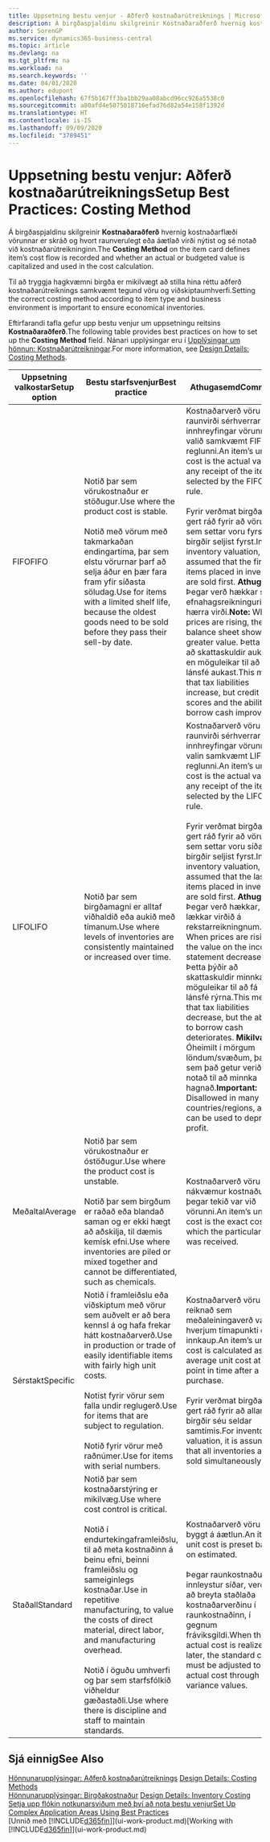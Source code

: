 ```yaml
---
title: Uppsetning bestu venjur - Aðferð kostnaðarútreiknings | Microsoft Docs
description: Á birgðaspjaldinu skilgreinir Kostnaðaraðferð hvernig kostnaðarflæði vörunnar er skráð og hvort raunverulegt eða áætlað virði nýtist og sé notað við kostnaðarútreikninginn.
author: SorenGP
ms.service: dynamics365-business-central
ms.topic: article
ms.devlang: na
ms.tgt_pltfrm: na
ms.workload: na
ms.search.keywords: ''
ms.date: 04/01/2020
ms.author: edupont
ms.openlocfilehash: 67f5b167ff3ba1bb29aa08abcd96cc926a5538c0
ms.sourcegitcommit: a80afd4e5075018716efad76d82a54e158f1392d
ms.translationtype: HT
ms.contentlocale: is-IS
ms.lasthandoff: 09/09/2020
ms.locfileid: "3789451"
---
```

# <a name="setup-best-practices-costing-method"></a><span data-ttu-id="8eec8-103">Uppsetning bestu venjur: Aðferð kostnaðarútreiknings</span><span class="sxs-lookup"><span data-stu-id="8eec8-103">Setup Best Practices: Costing Method</span></span>
<span data-ttu-id="8eec8-104">Á birgðaspjaldinu skilgreinir **Kostnaðaraðferð** hvernig kostnaðarflæði vörunnar er skráð og hvort raunverulegt eða áætlað virði nýtist og sé notað við kostnaðarútreikninginn.</span><span class="sxs-lookup"><span data-stu-id="8eec8-104">The **Costing Method** on the item card defines item’s cost flow is recorded and whether an actual or budgeted value is capitalized and used in the cost calculation.</span></span>  

 <span data-ttu-id="8eec8-105">Til að tryggja hagkvæmni birgða er mikilvægt að stilla hina réttu aðferð kostnaðarútreiknings samkvæmt tegund vöru og viðskiptaumhverfi.</span><span class="sxs-lookup"><span data-stu-id="8eec8-105">Setting the correct costing method according to item type and business environment is important to ensure economical inventories.</span></span>  

 <span data-ttu-id="8eec8-106">Eftirfarandi tafla gefur upp bestu venjur um uppsetningu reitsins **Kostnaðaraðferð**.</span><span class="sxs-lookup"><span data-stu-id="8eec8-106">The following table provides best practices on how to set up the **Costing Method** field.</span></span> <span data-ttu-id="8eec8-107">Nánari upplýsingar eru í [Upplýsingar um hönnun: Kostnaðarútreikningar](design-details-costing-methods.md).</span><span class="sxs-lookup"><span data-stu-id="8eec8-107">For more information, see [Design Details: Costing Methods](design-details-costing-methods.md).</span></span>  

|<span data-ttu-id="8eec8-108">Uppsetning valkostar</span><span class="sxs-lookup"><span data-stu-id="8eec8-108">Setup option</span></span>|<span data-ttu-id="8eec8-109">Bestu starfsvenjur</span><span class="sxs-lookup"><span data-stu-id="8eec8-109">Best practice</span></span>|<span data-ttu-id="8eec8-110">Athugasemd</span><span class="sxs-lookup"><span data-stu-id="8eec8-110">Comment</span></span>|  
|------------------|-------------------|-------------|  
|<span data-ttu-id="8eec8-111">FIFO</span><span class="sxs-lookup"><span data-stu-id="8eec8-111">FIFO</span></span>|<span data-ttu-id="8eec8-112">Notið þar sem vörukostnaður er stöðugur.</span><span class="sxs-lookup"><span data-stu-id="8eec8-112">Use where the product cost is stable.</span></span><br /><br /> <span data-ttu-id="8eec8-113">Notið með vörum með takmarkaðan endingartíma, þar sem elstu vörurnar þarf að selja áður en þær fara fram yfir síðasta söludag.</span><span class="sxs-lookup"><span data-stu-id="8eec8-113">Use for items with a limited shelf life, because the oldest goods need to be sold before they pass their sell-by date.</span></span>|<span data-ttu-id="8eec8-114">Kostnaðarverð vöru er raunvirði sérhverrar innhreyfingar vörunnar, valið samkvæmt FIFO-reglunni.</span><span class="sxs-lookup"><span data-stu-id="8eec8-114">An item’s unit cost is the actual value of any receipt of the item, selected by the FIFO rule.</span></span><br /><br /> <span data-ttu-id="8eec8-115">Fyrir verðmat birgða, er gert ráð fyrir að vörur sem settar voru fyrst í birgðir seljist fyrst.</span><span class="sxs-lookup"><span data-stu-id="8eec8-115">In inventory valuation, it is assumed that the first items placed in inventory are sold first.</span></span> <span data-ttu-id="8eec8-116">**Athugið:** Þegar verð hækkar sýnir efnahagsreikningurinn hærra virði.</span><span class="sxs-lookup"><span data-stu-id="8eec8-116">**Note:**  When prices are rising, the balance sheet shows greater value.</span></span> <span data-ttu-id="8eec8-117">Þetta þýðir að skattaskuldir aukast, en möguleikar til að fá lánsfé aukast.</span><span class="sxs-lookup"><span data-stu-id="8eec8-117">This means that tax liabilities increase, but credit scores and the ability to borrow cash improve.</span></span>|  
|<span data-ttu-id="8eec8-118">LIFO</span><span class="sxs-lookup"><span data-stu-id="8eec8-118">LIFO</span></span>|<span data-ttu-id="8eec8-119">Notið þar sem birgðamagni er alltaf viðhaldið eða aukið með tímanum.</span><span class="sxs-lookup"><span data-stu-id="8eec8-119">Use where levels of inventories are consistently maintained or increased over time.</span></span>|<span data-ttu-id="8eec8-120">Kostnaðarverð vöru er raunvirði sérhverrar innhreyfingar vörunnar, valin samkvæmt LIFO-reglunni.</span><span class="sxs-lookup"><span data-stu-id="8eec8-120">An item’s unit cost is the actual value of any receipt of the item, selected by the LIFO rule.</span></span><br /><br /> <span data-ttu-id="8eec8-121">Fyrir verðmat birgða, er gert ráð fyrir að vörur sem settar voru síðast í birgðir seljist fyrst.</span><span class="sxs-lookup"><span data-stu-id="8eec8-121">In inventory valuation, it is assumed that the last items placed in inventory are sold first.</span></span> <span data-ttu-id="8eec8-122">**Athugið:** Þegar verð hækkar, lækkar virðið á rekstarreikningnum.</span><span class="sxs-lookup"><span data-stu-id="8eec8-122">**Note:**  When prices are rising, the value on the income statement decreases.</span></span> <span data-ttu-id="8eec8-123">Þetta þýðir að skattaskuldir minnka, en möguleikar til að fá lánsfé rýrna.</span><span class="sxs-lookup"><span data-stu-id="8eec8-123">This means that tax liabilities decrease, but the ability to borrow cash deteriorates.</span></span> <span data-ttu-id="8eec8-124">**Mikilvægt:** Óheimilt í mörgum löndum/svæðum, þar sem það getur verið notað til að minnka hagnað.</span><span class="sxs-lookup"><span data-stu-id="8eec8-124">**Important:**  Disallowed in many countries/regions, as it can be used to depress profit.</span></span>|  
|<span data-ttu-id="8eec8-125">Meðaltal</span><span class="sxs-lookup"><span data-stu-id="8eec8-125">Average</span></span>|<span data-ttu-id="8eec8-126">Notið þar sem vörukostnaður er óstöðugur.</span><span class="sxs-lookup"><span data-stu-id="8eec8-126">Use where the product cost is unstable.</span></span><br /><br /> <span data-ttu-id="8eec8-127">Notið þar sem birgðum er raðað eða blandað saman og er ekki hægt að aðskilja, til dæmis kemísk efni.</span><span class="sxs-lookup"><span data-stu-id="8eec8-127">Use where inventories are piled or mixed together and cannot be differentiated, such as chemicals.</span></span>|<span data-ttu-id="8eec8-128">Kostnaðarverð vöru er nákvæmur kostnaður þegar tekið var við vörunni.</span><span class="sxs-lookup"><span data-stu-id="8eec8-128">An item’s unit cost is the exact cost at which the particular unit was received.</span></span>|  
|<span data-ttu-id="8eec8-129">Sérstakt</span><span class="sxs-lookup"><span data-stu-id="8eec8-129">Specific</span></span>|<span data-ttu-id="8eec8-130">Notið í framleiðslu eða viðskiptum með vörur sem auðvelt er að bera kennsl á og hafa frekar hátt kostnaðarverð.</span><span class="sxs-lookup"><span data-stu-id="8eec8-130">Use in production or trade of easily identifiable items with fairly high unit costs.</span></span><br /><br /> <span data-ttu-id="8eec8-131">Notist fyrir vörur sem falla undir reglugerð.</span><span class="sxs-lookup"><span data-stu-id="8eec8-131">Use for items that are subject to regulation.</span></span><br /><br /> <span data-ttu-id="8eec8-132">Notið fyrir vörur með raðnúmer.</span><span class="sxs-lookup"><span data-stu-id="8eec8-132">Use for items with serial numbers.</span></span>|<span data-ttu-id="8eec8-133">Kostnaðarverð vöru er reiknað sem meðaleiningaverð vara á hverjum tímapunkti eftir innkaup.</span><span class="sxs-lookup"><span data-stu-id="8eec8-133">An item’s unit cost is calculated as the average unit cost at each point in time after a purchase.</span></span><br /><br /> <span data-ttu-id="8eec8-134">Fyrir verðmat birgða er gert ráð fyrir að allar birgðir séu seldar samtímis.</span><span class="sxs-lookup"><span data-stu-id="8eec8-134">For inventory valuation, it is assumes that all inventories are sold simultaneously.</span></span>|  
|<span data-ttu-id="8eec8-135">Staðall</span><span class="sxs-lookup"><span data-stu-id="8eec8-135">Standard</span></span>|<span data-ttu-id="8eec8-136">Notið þar sem kostnaðarstýring er mikilvæg.</span><span class="sxs-lookup"><span data-stu-id="8eec8-136">Use where cost control is critical.</span></span><br /><br /> <span data-ttu-id="8eec8-137">Notið í endurtekingaframleiðslu, til að meta kostnaðinn á beinu efni, beinni framleiðslu og sameiginlegs kostnaðar.</span><span class="sxs-lookup"><span data-stu-id="8eec8-137">Use in repetitive manufacturing, to value the costs of direct material, direct labor, and manufacturing overhead.</span></span><br /><br /> <span data-ttu-id="8eec8-138">Notið í öguðu umhverfi og þar sem starfsfólkið viðheldur gæðastaðli.</span><span class="sxs-lookup"><span data-stu-id="8eec8-138">Use where there is discipline and staff to maintain standards.</span></span>|<span data-ttu-id="8eec8-139">Kostnaðarverð vöru er byggt á áætlun.</span><span class="sxs-lookup"><span data-stu-id="8eec8-139">An item’s unit cost is preset based on estimated.</span></span><br /><br /> <span data-ttu-id="8eec8-140">Þegar raunkostnaður er innleystur síðar, verður að breyta staðlaða kostnaðarverðinu í raunkostnaðinn, í gegnum fráviksgildi.</span><span class="sxs-lookup"><span data-stu-id="8eec8-140">When the actual cost is realized later, the standard cost must be adjusted to the actual cost through variance values.</span></span>|  

## <a name="see-also"></a><span data-ttu-id="8eec8-141">Sjá einnig</span><span class="sxs-lookup"><span data-stu-id="8eec8-141">See Also</span></span>  
 <span data-ttu-id="8eec8-142">[Hönnunarupplýsingar: Aðferð kostnaðarútreiknings](design-details-costing-methods.md) </span><span class="sxs-lookup"><span data-stu-id="8eec8-142">[Design Details: Costing Methods](design-details-costing-methods.md) </span></span>  
 <span data-ttu-id="8eec8-143">[Hönnunarupplýsingar: Birgðakostnaður](design-details-inventory-costing.md) </span><span class="sxs-lookup"><span data-stu-id="8eec8-143">[Design Details: Inventory Costing](design-details-inventory-costing.md) </span></span>  
 [<span data-ttu-id="8eec8-144">Setja upp flókin notkunarsviðum með því að nota bestu venjur</span><span class="sxs-lookup"><span data-stu-id="8eec8-144">Set Up Complex Application Areas Using Best Practices</span></span>](set-up-complex-application-areas-using-best-practices.md)  
 <span data-ttu-id="8eec8-145">[Unnið með [!INCLUDE[d365fin](includes/d365fin_md.md)]](ui-work-product.md)</span><span class="sxs-lookup"><span data-stu-id="8eec8-145">[Working with [!INCLUDE[d365fin](includes/d365fin_md.md)]](ui-work-product.md)</span></span>
